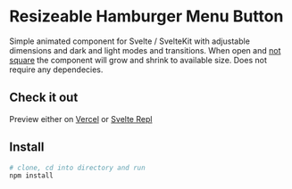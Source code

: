 # Resizeable Hamburger Menu Button

Simple animated component for Svelte / SvelteKit with adjustable dimensions and dark and light modes and transitions. When open and <u>not square</u> the component will grow and shrink to available size. Does not require any dependecies.

## Check it out

Preview either on [Vercel](https://sveltekit-animated-hamburger.vercel.app)
or
[Svelte Repl](https://svelte.dev/repl/b43ad27a5d874f9fa84465c9f8fe759b?version=4.2.2)

## Install

```bash
# clone, cd into directory and run
npm install
```
